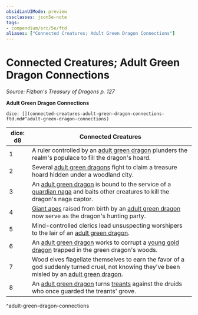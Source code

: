 ```yaml
---
obsidianUIMode: preview
cssclasses: json5e-note
tags:
- compendium/src/5e/ftd
aliases: ["Connected Creatures; Adult Green Dragon Connections"]
---
```

# Connected Creatures; Adult Green Dragon Connections
*Source: Fizban's Treasury of Dragons p. 127* 

**Adult Green Dragon Connections**

`dice: [](connected-creatures-adult-green-dragon-connections-ftd.md#^adult-green-dragon-connections)`

| dice: d8 | Connected Creatures |
|----------|---------------------|
| 1 | A ruler controlled by an [adult green dragon](2-Mechanics/CLI/bestiary/dragon/adult-green-dragon.md) plunders the realm's populace to fill the dragon's hoard. |
| 2 | Several [adult green dragons](2-Mechanics/CLI/bestiary/dragon/adult-green-dragon.md) fight to claim a treasure hoard hidden under a woodland city. |
| 3 | An [adult green dragon](2-Mechanics/CLI/bestiary/dragon/adult-green-dragon.md) is bound to the service of a [guardian naga](2-Mechanics/CLI/bestiary/monstrosity/guardian-naga.md) and baits other creatures to kill the dragon's naga captor. |
| 4 | [Giant apes](2-Mechanics/CLI/bestiary/beast/giant-ape.md) raised from birth by an [adult green dragon](2-Mechanics/CLI/bestiary/dragon/adult-green-dragon.md) now serve as the dragon's hunting party. |
| 5 | Mind-controlled clerics lead unsuspecting worshipers to the lair of an [adult green dragon](2-Mechanics/CLI/bestiary/dragon/adult-green-dragon.md). |
| 6 | An [adult green dragon](2-Mechanics/CLI/bestiary/dragon/adult-green-dragon.md) works to corrupt a [young gold dragon](2-Mechanics/CLI/bestiary/dragon/young-gold-dragon.md) trapped in the green dragon's woods. |
| 7 | Wood elves flagellate themselves to earn the favor of a god suddenly turned cruel, not knowing they've been misled by an [adult green dragon](2-Mechanics/CLI/bestiary/dragon/adult-green-dragon.md). |
| 8 | An [adult green dragon](2-Mechanics/CLI/bestiary/dragon/adult-green-dragon.md) turns [treants](2-Mechanics/CLI/bestiary/plant/treant.md) against the druids who once guarded the treants' grove. |
^adult-green-dragon-connections
